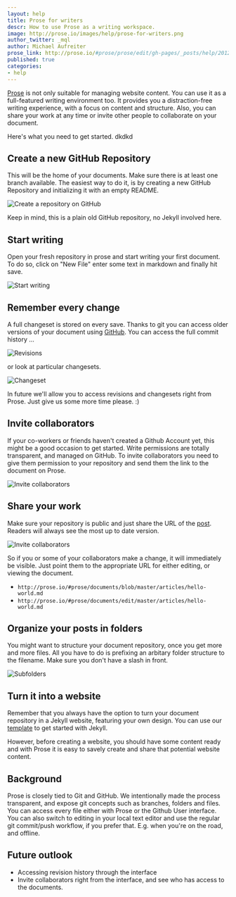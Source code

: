 ```yaml
---
layout: help
title: Prose for writers
descr: How to use Prose as a writing workspace.
image: http://prose.io/images/help/prose-for-writers.png
author_twitter: _mql
author: Michael Aufreiter
prose_link: http://prose.io/#prose/prose/edit/gh-pages/_posts/help/2012-06-20-prose-for-writers.md
published: true
categories:
- help
---
```


[Prose](http://prose.io) is not only suitable for managing website content. You can use it as a full-featured writing environment too. It provides you a distraction-free writing experience, with a focus on content and structure. Also, you can share your work at any time or invite other people to collaborate on your document. 

Here's what you need to get started.
dkdkd

## Create a new GitHub Repository

This will be the home of your documents. Make sure there is at least one branch available. The easiest way to do it, is by creating a new GitHub Repository and initializing it with an empty README. 

![Create a repository on GitHub](http://prose.io/images/screenshots/prose-for-writers/create-repository.png)

Keep in mind, this is a plain old GitHub repository, no Jekyll involved here.


## Start writing

Open your fresh repository in prose and start writing your first document. To do so, click on "New File" enter some text in markdown and finally hit save.

![Start writing](http://prose.io/images/screenshots/prose-for-writers/start-writing.png)


## Remember every change

A full changeset is stored on every save. Thanks to git you can access older versions of your document using [GitHub](https://github.com/prose/documents/commits/master). You can access the full commit history ...

![Revisions](http://prose.io/images/screenshots/prose-for-writers/revisions.png)

or look at particular changesets.

![Changeset](http://prose.io/images/screenshots/prose-for-writers/changeset.png)

In future we'll allow you to access revisions and changesets right from Prose. Just give us some more time please. :)


## Invite collaborators

If your co-workers or friends haven't created a Github Account yet, this might be a good occasion to get started. Write permissions are totally transparent, and managed on GitHub. To invite collaborators you need to give them permission to your repository and send them the link to the document on Prose.

![Invite collaborators](http://prose.io/images/screenshots/prose-for-writers/add-collaborators.png)

## Share your work

Make sure your repository is public and just share the URL of the [post](http://prose.io/#prose/documents/blob/master/articles/hello-world.md). Readers will always see the most up to date version.

![Invite collaborators](http://prose.io/images/screenshots/prose-for-writers/share.png)

So if you or some of your collaborators make a change, it will immediately be visible. Just point them to the appropriate URL for either editing, or viewing the document.

- `http://prose.io/#prose/documents/blob/master/articles/hello-world.md`
- `http://prose.io/#prose/documents/edit/master/articles/hello-world.md`


## Organize your posts in folders

You might want to structure your document repository, once you get more and more files. All you have to do is prefixing an arbitary folder structure to the filename. Make sure you don't have a slash in front.

![Subfolders](http://prose.io/images/screenshots/prose-for-writers/subfolders.png)


## Turn it into a website

Remember that you always have the option to turn your document repository in a Jekyll website, featuring your own design. You can use our [template](http://bootstrap.prose.io/) to get started with Jekyll.

However, before creating a website, you should have some content ready and with Prose it is easy to savely create and share that potential website content.


## Background

Prose is closely tied to Git and GitHub. We intentionally made the process transparent, and expose git concepts such as branches, folders and files. You can access every file either with Prose or the Github User interface. You can also switch to editing in your local text editor and use the regular git commit/push workflow, if you prefer that. E.g. when you're on the road, and offline.


## Future outlook

- Accessing revision history through the interface
- Invite collaborators right from the interface, and see who has access to the documents.